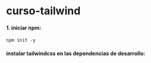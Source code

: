 # curso-tailwind

#### 1. iniciar npm:
`npm init -y`

#### instalar tailwindcss en las dependencias de desarrollo: